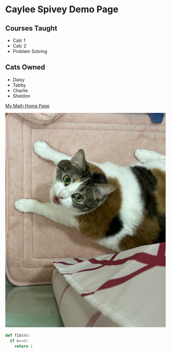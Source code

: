 # Caylee Spivey Demo Page

## Courses Taught
- Calc 1
- Calc 2
- Problem Solving

## Cats Owned
- Daisy
- Tabby
- Charlie
- Sheldon

[My Math Home Page](https://math.uconn.edu)

![An Image](./Daisy.jpeg)

```python
def fib(n):
  if n==0:
    return 1
